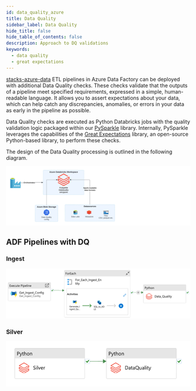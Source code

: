 ```yaml
---
id: data_quality_azure
title: Data Quality
sidebar_label: Data Quality
hide_title: false
hide_table_of_contents: false
description: Approach to DQ validations
keywords:
  - data quality
  - great expectations
---
```


[stacks-azure-data](https://github.com/amido/stacks-azure-data) ETL pipelines in Azure Data Factory
can be deployed with additional Data Quality checks. These checks validate that the outputs of
a pipeline meet specified requirements, expressed in a simple, human-readable language. It allows
you to assert expectations about your data, which can help catch any discrepancies, anomalies, or
errors in your data as early in the pipeline as possible.

Data Quality checks are executed as Python Databricks jobs with the quality validation logic
packaged within our [PySparkle](../../../../common/data/pysparkle/pysparkle_data_quality.md) library.
Internally, PySparkle leverages the capabilities of the [Great Expectations](https://greatexpectations.io/)
library, an open-source Python-based library, to perform these checks.

The design of the Data Quality processing is outlined in the following diagram.

![ADF_Ingest_AzureSql_Example_DQ.png](../../images/ADF_DataQualityDesign.png)


## ADF Pipelines with DQ

### Ingest

![ADF_Ingest_AzureSql_Example_DQ.png](../../images/ADF_Ingest_AzureSql_Example_DQ.png)

### Silver

![ADF_silver_dq.png](../../images/ADF_silver_dq.png)

